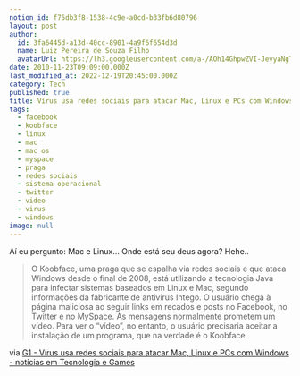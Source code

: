 ```yaml
---
notion_id: f75db3f8-1538-4c9e-a0cd-b33fb6d80796
layout: post
author:
  id: 3fa6445d-a13d-40cc-8901-4a9f6f654d3d
  name: Luiz Pereira de Souza Filho
  avatarUrl: https://lh3.googleusercontent.com/a-/AOh14GhpwZVI-JevyaNgTdlrOT6YN20cI6V9Kxtq38Ij8AQ=s100
date: 2010-11-23T09:09:00.000Z
last_modified_at: 2022-12-19T20:45:00.000Z
category: Tech
published: true
title: Vírus usa redes sociais para atacar Mac, Linux e PCs com Windows
tags:
  - facebook
  - koobface
  - linux
  - mac
  - mac os
  - myspace
  - praga
  - redes sociais
  - sistema operacional
  - twitter
  - video
  - virus
  - windows
image: null
---
```


Aí eu pergunto: Mac e Linux... Onde está seu deus agora? Hehe..

> O Koobface, uma praga que se espalha via redes sociais e que ataca Windows desde o final de 2008, está utilizando a tecnologia Java para infectar sistemas baseados em Linux e Mac, segundo informações da fabricante de antivírus Intego. O usuário chega à página maliciosa ao seguir links em recados e posts no Facebook, no Twitter e no MySpace. As mensagens normalmente prometem um vídeo. Para ver o “vídeo”, no entanto, o usuário precisaria aceitar a instalação de um programa, que na verdade é o Koobface.

via [G1 - Vírus usa redes sociais para atacar Mac, Linux e PCs com Windows - notícias em Tecnologia e Games](http://g1.globo.com/tecnologia/noticia/2010/10/virus-usa-redes-sociais-para-atacar-mac-linux-e-pcs-com-windows.html)

